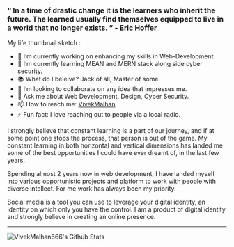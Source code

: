 ### “ In a time of drastic change it is the learners who inherit the future. The learned usually find themselves equipped to live in a world that no longer exists. ” - Eric Hoffer

My life thumbnail sketch :
- 🔭 I’m currently working on enhancing my skills in Web-Development.
- 🌱 I’m currently learning MEAN and MERN stack along side cyber security.
- 📚 What do I beleive? Jack of all, Master of some.
- 👯 I’m looking to collaborate on any idea that impresses me.
- 💬 Ask me about Web Development, Design, Cyber Security.
- 📫 How to reach me: [VivekMalhan](https://www.linkedin.com/in/vivek-malhan-156984195/)
- ⚡ Fun fact: I love reaching out to people via a local radio.

I strongly believe that constant learning is a part of our journey,
and if at some point one stops the process, that person is out of the
game. My constant learning in both horizontal and vertical dimensions
has landed me some of the best opportunities I could have ever dreamt
of, in the last few years.  

Spending almost 2 years now in web development, I have landed myself
into various opportunistic projects and platform to work with people 
with diverse intellect. For me work has always been my priority. 

Social media is a tool you can use to leverage your digital identity,
an identity on which only you have the control. I am a product of
digital identity and strongly believe in creating an online presence.

----

<img align="left" alt="VivekMalhan666's Github Stats" src="https://github-readme-stats.vercel.app/api?username=VivekMalhan666&show_icons=true&hide_border=true&hide=stars,prs,issues,contribs" />
